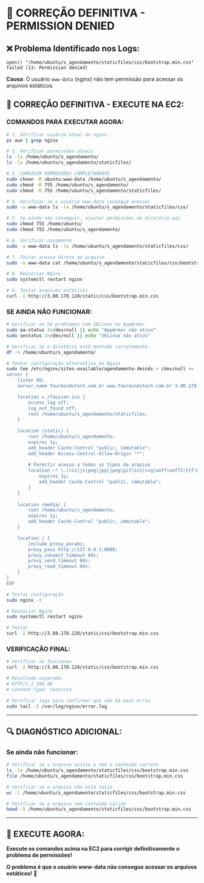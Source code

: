 # 🔧 CORREÇÃO DEFINITIVA - PERMISSION DENIED

## ❌ **Problema Identificado nos Logs:**
```
open() "/home/ubuntu/s_agendamento/staticfiles/css/bootstrap.min.css" failed (13: Permission denied)
```

**Causa**: O usuário `www-data` (nginx) não tem permissão para acessar os arquivos estáticos.

## 🎯 **CORREÇÃO DEFINITIVA - EXECUTE NA EC2:**

### **COMANDOS PARA EXECUTAR AGORA:**

```bash
# 1. Verificar usuário atual do nginx
ps aux | grep nginx

# 2. Verificar permissões atuais
ls -la /home/ubuntu/s_agendamento/
ls -la /home/ubuntu/s_agendamento/staticfiles/

# 3. CORRIGIR PERMISSÕES COMPLETAMENTE
sudo chown -R ubuntu:www-data /home/ubuntu/s_agendamento/
sudo chmod -R 755 /home/ubuntu/s_agendamento/
sudo chmod -R 755 /home/ubuntu/s_agendamento/staticfiles/

# 4. Verificar se o usuário www-data consegue acessar
sudo -u www-data ls -la /home/ubuntu/s_agendamento/staticfiles/css/

# 5. Se ainda não conseguir, ajustar permissões do diretório pai
sudo chmod 755 /home/ubuntu/
sudo chmod 755 /home/ubuntu/s_agendamento/

# 6. Verificar novamente
sudo -u www-data ls -la /home/ubuntu/s_agendamento/staticfiles/css/

# 7. Testar acesso direto ao arquivo
sudo -u www-data cat /home/ubuntu/s_agendamento/staticfiles/css/bootstrap.min.css | head -5

# 8. Reiniciar Nginx
sudo systemctl restart nginx

# 9. Testar arquivos estáticos
curl -I http://3.80.178.120/static/css/bootstrap.min.css
```

### **SE AINDA NÃO FUNCIONAR:**

```bash
# Verificar se há problemas com SELinux ou AppArmor
sudo aa-status 2>/dev/null || echo "AppArmor não ativo"
sudo sestatus 2>/dev/null || echo "SELinux não ativo"

# Verificar se o diretório está montado corretamente
df -h /home/ubuntu/s_agendamento/

# Tentar configuração alternativa do Nginx
sudo tee /etc/nginx/sites-available/agendamento-4minds > /dev/null << 'EOF'
server {
    listen 80;
    server_name fourmindstech.com.br www.fourmindstech.com.br 3.80.178.120;

    location = /favicon.ico { 
        access_log off; 
        log_not_found off; 
        root /home/ubuntu/s_agendamento/staticfiles;
    }
    
    location /static/ {
        root /home/ubuntu/s_agendamento;
        expires 1y;
        add_header Cache-Control "public, immutable";
        add_header Access-Control-Allow-Origin "*";
        
        # Permitir acesso a todos os tipos de arquivo
        location ~* \.(css|js|png|jpg|jpeg|gif|ico|svg|woff|woff2|ttf|eot)$ {
            expires 1y;
            add_header Cache-Control "public, immutable";
        }
    }
    
    location /media/ {
        root /home/ubuntu/s_agendamento;
        expires 1y;
        add_header Cache-Control "public, immutable";
    }

    location / {
        include proxy_params;
        proxy_pass http://127.0.0.1:8000;
        proxy_connect_timeout 60s;
        proxy_send_timeout 60s;
        proxy_read_timeout 60s;
    }
}
EOF

# Testar configuração
sudo nginx -t

# Reiniciar Nginx
sudo systemctl restart nginx

# Testar
curl -I http://3.80.178.120/static/css/bootstrap.min.css
```

### **VERIFICAÇÃO FINAL:**

```bash
# Verificar se funcionou
curl -I http://3.80.178.120/static/css/bootstrap.min.css

# Resultado esperado:
# HTTP/1.1 200 OK
# Content-Type: text/css

# Verificar logs para confirmar que não há mais erros
sudo tail -5 /var/log/nginx/error.log
```

---

## 🔍 **DIAGNÓSTICO ADICIONAL:**

### **Se ainda não funcionar:**

```bash
# Verificar se o arquivo existe e tem o conteúdo correto
ls -la /home/ubuntu/s_agendamento/staticfiles/css/bootstrap.min.css
file /home/ubuntu/s_agendamento/staticfiles/css/bootstrap.min.css

# Verificar se o arquivo não está vazio
wc -l /home/ubuntu/s_agendamento/staticfiles/css/bootstrap.min.css

# Verificar se o arquivo tem conteúdo válido
head -5 /home/ubuntu/s_agendamento/staticfiles/css/bootstrap.min.css
```

---

## 🎯 **EXECUTE AGORA:**

**Execute os comandos acima na EC2 para corrigir definitivamente o problema de permissões!**

**O problema é que o usuário www-data não consegue acessar os arquivos estáticos!** 🚀
